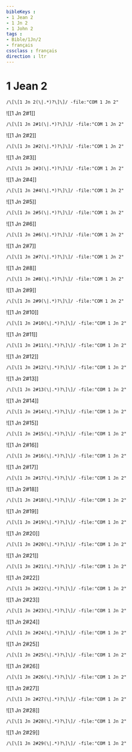 ```yaml
---
bibleKeys : 
- 1 Jean 2
- 1 Jn 2
- 1 John 2
tags : 
- Bible/1Jn/2
- français
cssclass : français
direction : ltr
---
```


# 1 Jean 2

```query
/\[\[1 Jn 2(\|.*)?\]\]/ -file:"COM 1 Jn 2"
```



![[1 Jn 2#1]]

```query
/\[\[1 Jn 2#1(\|.*)?\]\]/ -file:"COM 1 Jn 2"
```

![[1 Jn 2#2]]

```query
/\[\[1 Jn 2#2(\|.*)?\]\]/ -file:"COM 1 Jn 2"
```

![[1 Jn 2#3]]

```query
/\[\[1 Jn 2#3(\|.*)?\]\]/ -file:"COM 1 Jn 2"
```

![[1 Jn 2#4]]

```query
/\[\[1 Jn 2#4(\|.*)?\]\]/ -file:"COM 1 Jn 2"
```

![[1 Jn 2#5]]

```query
/\[\[1 Jn 2#5(\|.*)?\]\]/ -file:"COM 1 Jn 2"
```

![[1 Jn 2#6]]

```query
/\[\[1 Jn 2#6(\|.*)?\]\]/ -file:"COM 1 Jn 2"
```

![[1 Jn 2#7]]

```query
/\[\[1 Jn 2#7(\|.*)?\]\]/ -file:"COM 1 Jn 2"
```

![[1 Jn 2#8]]

```query
/\[\[1 Jn 2#8(\|.*)?\]\]/ -file:"COM 1 Jn 2"
```

![[1 Jn 2#9]]

```query
/\[\[1 Jn 2#9(\|.*)?\]\]/ -file:"COM 1 Jn 2"
```

![[1 Jn 2#10]]

```query
/\[\[1 Jn 2#10(\|.*)?\]\]/ -file:"COM 1 Jn 2"
```

![[1 Jn 2#11]]

```query
/\[\[1 Jn 2#11(\|.*)?\]\]/ -file:"COM 1 Jn 2"
```

![[1 Jn 2#12]]

```query
/\[\[1 Jn 2#12(\|.*)?\]\]/ -file:"COM 1 Jn 2"
```

![[1 Jn 2#13]]

```query
/\[\[1 Jn 2#13(\|.*)?\]\]/ -file:"COM 1 Jn 2"
```

![[1 Jn 2#14]]

```query
/\[\[1 Jn 2#14(\|.*)?\]\]/ -file:"COM 1 Jn 2"
```

![[1 Jn 2#15]]

```query
/\[\[1 Jn 2#15(\|.*)?\]\]/ -file:"COM 1 Jn 2"
```

![[1 Jn 2#16]]

```query
/\[\[1 Jn 2#16(\|.*)?\]\]/ -file:"COM 1 Jn 2"
```

![[1 Jn 2#17]]

```query
/\[\[1 Jn 2#17(\|.*)?\]\]/ -file:"COM 1 Jn 2"
```

![[1 Jn 2#18]]

```query
/\[\[1 Jn 2#18(\|.*)?\]\]/ -file:"COM 1 Jn 2"
```

![[1 Jn 2#19]]

```query
/\[\[1 Jn 2#19(\|.*)?\]\]/ -file:"COM 1 Jn 2"
```

![[1 Jn 2#20]]

```query
/\[\[1 Jn 2#20(\|.*)?\]\]/ -file:"COM 1 Jn 2"
```

![[1 Jn 2#21]]

```query
/\[\[1 Jn 2#21(\|.*)?\]\]/ -file:"COM 1 Jn 2"
```

![[1 Jn 2#22]]

```query
/\[\[1 Jn 2#22(\|.*)?\]\]/ -file:"COM 1 Jn 2"
```

![[1 Jn 2#23]]

```query
/\[\[1 Jn 2#23(\|.*)?\]\]/ -file:"COM 1 Jn 2"
```

![[1 Jn 2#24]]

```query
/\[\[1 Jn 2#24(\|.*)?\]\]/ -file:"COM 1 Jn 2"
```

![[1 Jn 2#25]]

```query
/\[\[1 Jn 2#25(\|.*)?\]\]/ -file:"COM 1 Jn 2"
```

![[1 Jn 2#26]]

```query
/\[\[1 Jn 2#26(\|.*)?\]\]/ -file:"COM 1 Jn 2"
```

![[1 Jn 2#27]]

```query
/\[\[1 Jn 2#27(\|.*)?\]\]/ -file:"COM 1 Jn 2"
```

![[1 Jn 2#28]]

```query
/\[\[1 Jn 2#28(\|.*)?\]\]/ -file:"COM 1 Jn 2"
```

![[1 Jn 2#29]]

```query
/\[\[1 Jn 2#29(\|.*)?\]\]/ -file:"COM 1 Jn 2"
```

